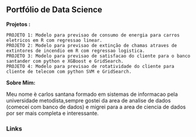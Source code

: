 <h2>Portfólio de Data Science</h2>

<strong>Projetos :</strong>

    PROJETO 1: Modelo para previsao de consumo de energia para carros eletricos em R com regressao linear.
    PROJETO 2: Modelo para previsao de extinção de chamas atraves de extintores de incendio em R com regressao logistica.
    PROJETO 3: Modelo para previsao de satisfacao do cliente para o banco santander com python e XGBoost e GridSearch.
    PROJETO 4: Modelo para previsao de rotatividade do cliente para cliente de telecom com python SVM e GridSearch.

<strong>Sobre Mim:</strong>

Meu nome è carlos santana formado em sistemas de informacao pela universidade metodista,sempre gostei da area de analise de dados (comecei com banco de dados) e migrei para a area de ciencia de dados por ser mais completa e interessante.

<h3>Links</h3 align='center'>

   
